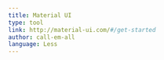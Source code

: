 ```yaml
---
title: Material UI
type: tool
link: http://material-ui.com/#/get-started
author: call-em-all
language: Less
---
```

